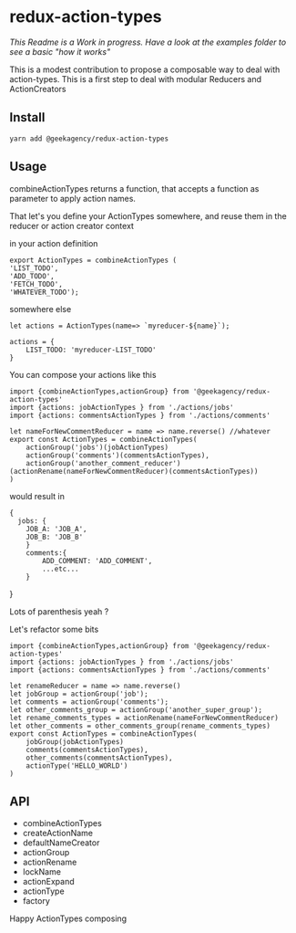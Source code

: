 
# redux-action-types

*This Readme is a Work in progress.
Have a look at the examples folder to see a basic "how it works"*

This is a modest contribution to propose a composable way to deal with action-types. This is a first step to deal with modular Reducers and ActionCreators



## Install

    yarn add @geekagency/redux-action-types


## Usage
combineActionTypes returns a function, that accepts a function as parameter to apply action names.

That let's you define your ActionTypes somewhere, and reuse them in the reducer or action creator context

in your action definition

    export ActionTypes = combineActionTypes (
    'LIST_TODO',
    'ADD_TODO',
    'FETCH_TODO',
    'WHATEVER_TODO');


somewhere else


    let actions = ActionTypes(name=> `myreducer-${name}`);

	actions = {
		LIST_TODO: 'myreducer-LIST_TODO'
	}


You can compose your actions like this

	import {combineActionTypes,actionGroup} from '@geekagency/redux-action-types'
    import {actions: jobActionTypes } from './actions/jobs'
    import {actions: commentsActionTypes } from './actions/comments'

	let nameForNewCommentReducer = name => name.reverse() //whatever
	export const ActionTypes = combineActionTypes(
		actionGroup('jobs')(jobActionTypes)
		actionGroup('comments')(commentsActionTypes),
		actionGroup('another_comment_reducer')(actionRename(nameForNewCommentReducer)(commentsActionTypes))
	)

would result in


    {
      jobs: {
  	    JOB_A: 'JOB_A',
  	    JOB_B: 'JOB_B'
  		}
    	comments:{
    		ADD_COMMENT: 'ADD_COMMENT',
    		...etc...
    	}
  }


Lots of parenthesis yeah ?

Let's refactor some bits

    import {combineActionTypes,actionGroup} from '@geekagency/redux-action-types'
    import {actions: jobActionTypes } from './actions/jobs'
    import {actions: commentsActionTypes } from './actions/comments'

	let renameReducer = name => name.reverse()
	let jobGroup = actionGroup('job');
	let comments = actionGroup('comments');
	let other_comments_group = actionGroup('another_super_group');
	let rename_comments_types = actionRename(nameForNewCommentReducer)
	let other_comments = other_comments_group(rename_comments_types)
	export const ActionTypes = combineActionTypes(
		jobGroup(jobActionTypes)
		comments(commentsActionTypes),
		other_comments(commentsActionTypes),
		actionType('HELLO_WORLD')
	)

## API

  * combineActionTypes
  * createActionName
  * defaultNameCreator
  * actionGroup
  * actionRename
  * lockName
  * actionExpand
  * actionType
  * factory




Happy ActionTypes composing
